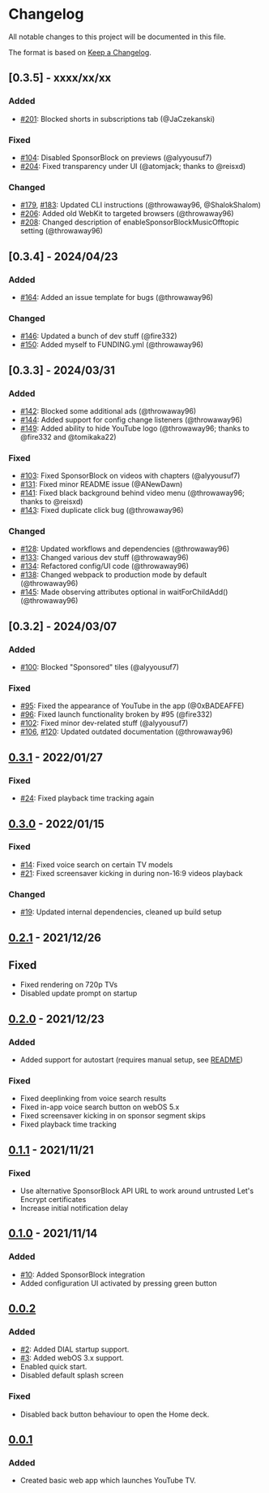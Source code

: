 # Changelog

All notable changes to this project will be documented in this file.

The format is based on [Keep a Changelog](https://keepachangelog.com/en/1.0.0/).

## [0.3.5] - xxxx/xx/xx

### Added

- [#201](https://github.com/webosbrew/youtube-webos/pull/201): Blocked shorts in subscriptions tab (@JaCzekanski)

### Fixed

- [#104](https://github.com/webosbrew/youtube-webos/pull/104): Disabled SponsorBlock on previews (@alyyousuf7)
- [#204](https://github.com/webosbrew/youtube-webos/pull/204): Fixed transparency under UI (@atomjack; thanks to @reisxd)

### Changed

- [#179](https://github.com/webosbrew/youtube-webos/pull/179), [#183](https://github.com/webosbrew/youtube-webos/pull/183): Updated CLI instructions (@throwaway96, @ShalokShalom)
- [#206](https://github.com/webosbrew/youtube-webos/pull/206): Added old WebKit to targeted browsers (@throwaway96)
- [#208](https://github.com/webosbrew/youtube-webos/pull/208): Changed description of enableSponsorBlockMusicOfftopic setting (@throwaway96)

## [0.3.4] - 2024/04/23

### Added

- [#164](https://github.com/webosbrew/youtube-webos/pull/164): Added an issue template for bugs (@throwaway96)

### Changed

- [#146](https://github.com/webosbrew/youtube-webos/pull/146): Updated a bunch of dev stuff (@fire332)
- [#150](https://github.com/webosbrew/youtube-webos/pull/150): Added myself to FUNDING.yml (@throwaway96)

## [0.3.3] - 2024/03/31

### Added

- [#142](https://github.com/webosbrew/youtube-webos/pull/141): Blocked some additional ads (@throwaway96)
- [#144](https://github.com/webosbrew/youtube-webos/pull/144): Added support for config change listeners (@throwaway96)
- [#149](https://github.com/webosbrew/youtube-webos/pull/149): Added ability to hide YouTube logo (@throwaway96; thanks to @fire332 and @tomikaka22)

### Fixed

- [#103](https://github.com/webosbrew/youtube-webos/pull/103): Fixed SponsorBlock on videos with chapters (@alyyousuf7)
- [#131](https://github.com/webosbrew/youtube-webos/pull/131): Fixed minor README issue (@ANewDawn)
- [#141](https://github.com/webosbrew/youtube-webos/pull/141): Fixed black background behind video menu (@throwaway96; thanks to @reisxd)
- [#143](https://github.com/webosbrew/youtube-webos/pull/143): Fixed duplicate click bug (@throwaway96)

### Changed

- [#128](https://github.com/webosbrew/youtube-webos/pull/128): Updated workflows and dependencies (@throwaway96)
- [#133](https://github.com/webosbrew/youtube-webos/pull/133): Changed various dev stuff (@throwaway96)
- [#134](https://github.com/webosbrew/youtube-webos/pull/134): Refactored config/UI code (@throwaway96)
- [#138](https://github.com/webosbrew/youtube-webos/pull/138): Changed webpack to production mode by default (@throwaway96)
- [#145](https://github.com/webosbrew/youtube-webos/pull/145): Made observing attributes optional in waitForChildAdd() (@throwaway96)

## [0.3.2] - 2024/03/07

### Added

- [#100](https://github.com/webosbrew/youtube-webos/pull/100): Blocked "Sponsored" tiles (@alyyousuf7)

### Fixed

- [#95](https://github.com/webosbrew/youtube-webos/pull/95): Fixed the appearance of YouTube in the app (@0xBADEAFFE)
- [#96](https://github.com/webosbrew/youtube-webos/pull/96): Fixed launch functionality broken by #95 (@fire332)
- [#102](https://github.com/webosbrew/youtube-webos/pull/102): Fixed minor dev-related stuff (@alyyousuf7)
- [#106](https://github.com/webosbrew/youtube-webos/pull/106), [#120](https://github.com/webosbrew/youtube-webos/pull/120): Updated outdated documentation (@throwaway96)

## [0.3.1] - 2022/01/27

### Fixed

- [#24](https://github.com/webosbrew/youtube-webos/pull/24): Fixed playback time
  tracking again

## [0.3.0] - 2022/01/15

### Fixed

- [#14](https://github.com/webosbrew/youtube-webos/pull/14): Fixed voice search
  on certain TV models
- [#21](https://github.com/webosbrew/youtube-webos/pull/21): Fixed screensaver
  kicking in during non-16:9 videos playback

### Changed

- [#19](https://github.com/webosbrew/youtube-webos/pull/19): Updated internal
  dependencies, cleaned up build setup

## [0.2.1] - 2021/12/26

## Fixed

- Fixed rendering on 720p TVs
- Disabled update prompt on startup

## [0.2.0] - 2021/12/23

### Added

- Added support for autostart (requires manual setup, see
  [README](README.md#autostart))

### Fixed

- Fixed deeplinking from voice search results
- Fixed in-app voice search button on webOS 5.x
- Fixed screensaver kicking in on sponsor segment skips
- Fixed playback time tracking

## [0.1.1] - 2021/11/21

### Fixed

- Use alternative SponsorBlock API URL to work around untrusted Let's Encrypt
  certificates
- Increase initial notification delay

## [0.1.0] - 2021/11/14

### Added

- [#10](https://github.com/FriedChickenButt/youtube-webos/issues/1): Added SponsorBlock integration
- Added configuration UI activated by pressing green button

## [0.0.2]

### Added

- [#2](https://github.com/FriedChickenButt/youtube-webos/issues/2): Added DIAL startup support.
- [#3](https://github.com/FriedChickenButt/youtube-webos/issues/3): Added webOS 3.x support.
- Enabled quick start.
- Disabled default splash screen

### Fixed

- Disabled back button behaviour to open the Home deck.

## [0.0.1]

### Added

- Created basic web app which launches YouTube TV.

[unreleased]: https://github.com/webosbrew/youtube-webos/compare/v0.3.1...HEAD
[0.3.1]: https://github.com/webosbrew/youtube-webos/compare/v0.3.0...v0.3.1
[0.3.0]: https://github.com/webosbrew/youtube-webos/compare/v0.2.1...v0.3.0
[0.2.1]: https://github.com/webosbrew/youtube-webos/compare/v0.2.0...v0.2.1
[0.2.0]: https://github.com/webosbrew/youtube-webos/compare/v0.1.1...v0.2.0
[0.1.1]: https://github.com/webosbrew/youtube-webos/compare/v0.1.0...v0.1.1
[0.1.0]: https://github.com/webosbrew/youtube-webos/compare/0.0.2...v0.1.0
[0.0.2]: https://github.com/webosbrew/youtube-webos/compare/0.0.1...0.0.2
[0.0.1]: https://github.com/webosbrew/youtube-webos/releases/tag/0.0.1
